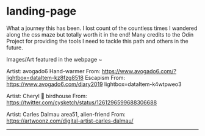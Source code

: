 # landing-page

What a journey this has been. I lost count of the countless times I wandered along the css maze but totally worth it in the end! Many credits to the Odin Project for providing the tools I need to tackle this path and others in the future.

Images/Art featured in the webpage ~

Artist: avogado6
Hand-warmer From: https://www.avogado6.com/?lightbox=dataItem-kz8fzg8518
Escapism From: https://www.avogado6.com/diary2019 lightbox=dataItem-k4wtpweo3

Artist: Cheryl 🍡
birdhouse From: https://twitter.com/cysketch/status/1261296599688306688

Artist: Carles Dalmau
area51, alien-friend From: https://artwoonz.com/digital-artist-carles-dalmau/

____________________________________

